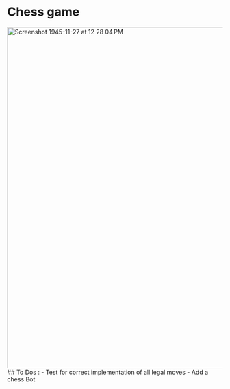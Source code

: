 # Chess game
<img width="797" alt="Screenshot 1945-11-27 at 12 28 04 PM" src="https://github.com/Astle-sudo/Chess/assets/67687557/c28434ad-7f57-4eae-8d86-01efc27b4745">
## To Dos :
- Test for correct implementation of all legal moves
- Add a chess Bot
